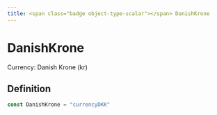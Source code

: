 ```yaml
---
title: <span class="badge object-type-scalar"></span> DanishKrone
---
```

# <span class="badge object-type-scalar"></span> DanishKrone

Currency: Danish Krone (kr)

## Definition

```go
const DanishKrone = "currencyDKK"
```
